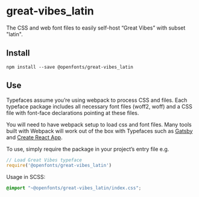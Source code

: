
# great-vibes_latin

The CSS and web font files to easily self-host “Great Vibes” with subset "latin".

## Install

`npm install --save @openfonts/great-vibes_latin`

## Use

Typefaces assume you’re using webpack to process CSS and files. Each typeface
package includes all necessary font files (woff2, woff) and a CSS file with
font-face declarations pointing at these files.

You will need to have webpack setup to load css and font files. Many tools built
with Webpack will work out of the box with Typefaces such as [Gatsby](https://github.com/gatsbyjs/gatsby)
and [Create React App](https://github.com/facebookincubator/create-react-app).

To use, simply require the package in your project’s entry file e.g.

```javascript
// Load Great Vibes typeface
require('@openfonts/great-vibes_latin')
```

Usage in SCSS:
```scss
@import "~@openfonts/great-vibes_latin/index.css";
```
